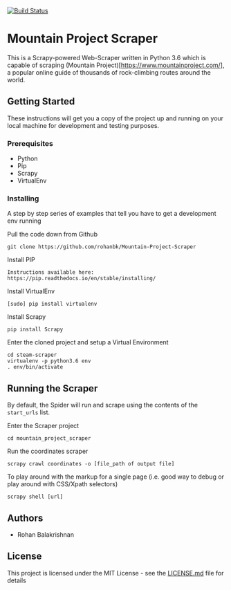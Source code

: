 [![Build Status](https://travis-ci.org/rohanbk/Mountain-Project-Scraper.svg?branch=master)](https://travis-ci.org/rohanbk/Mountain-Project-Scraper/)

# Mountain Project Scraper

This is a Scrapy-powered Web-Scraper written in Python 3.6 which is capable of scraping (Mountain Project)[https://www.mountainproject.com/], a popular online guide of thousands of rock-climbing routes around the world.

## Getting Started

These instructions will get you a copy of the project up and running on your local machine for development and testing purposes.

### Prerequisites

- Python
- Pip
- Scrapy
- VirtualEnv

### Installing

A step by step series of examples that tell you have to get a development env running

Pull the code down from Github

```
git clone https://github.com/rohanbk/Mountain-Project-Scraper
```

Install PIP
```
Instructions available here: https://pip.readthedocs.io/en/stable/installing/
```

Install VirtualEnv
```
[sudo] pip install virtualenv
```

Install Scrapy
```
pip install Scrapy
```

Enter the cloned project and setup a Virtual Environment

```
cd steam-scraper
virtualenv -p python3.6 env
. env/bin/activate
```

## Running the Scraper

By default, the Spider will run and scrape using the contents of the ```start_urls``` list.

Enter the Scraper project
```
cd mountain_project_scraper
```

Run the coordinates scraper
```
scrapy crawl coordinates -o [file_path of output file]
```

To play around with the markup for a single page (i.e. good way to debug or play around with CSS/Xpath selectors)
```
scrapy shell [url]
```

## Authors

* Rohan Balakrishnan

## License

This project is licensed under the MIT License - see the [LICENSE.md](LICENSE.md) file for details
